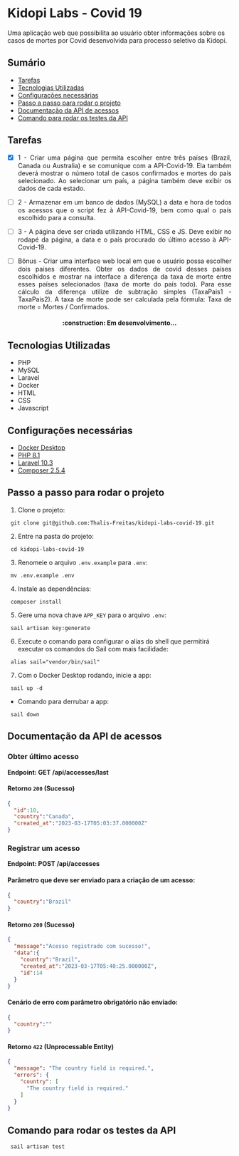# Kidopi Labs - Covid 19

Uma aplicação web que possibilita ao usuário obter informações sobre os casos de mortes por Covid desenvolvida para processo seletivo da Kidopi.

## Sumário

  * [Tarefas](#tarefas)
  * [Tecnologias Utilizadas](#tecnologias-utilizadas)
  * [Configurações necessárias](#configurações-necessárias)
  * [Passo a passo para rodar o projeto](#passo-a-passo-para-rodar-o-projeto)
  * [Documentação da API de acessos](#documentação-da-api-de-acessos)
  * [Comando para rodar os testes da API](#comando-para-rodar-os-testes-da-api)

## Tarefas
<div align="justify">

- [x] 1 - Criar uma página que permita escolher entre três países (Brazil, Canada ou Australia) e se comunique com a API-Covid-19. Ela também deverá mostrar o número total de casos confirmados e mortes do país selecionado. Ao selecionar um país, a página também deve exibir os dados de cada estado.

- [ ] 2 - Armazenar em um banco de dados (MySQL) a data e hora de todos os acessos que o script fez à API-Covid-19, bem como qual o país escolhido para a consulta.

- [ ] 3 - A página deve ser criada utilizando HTML, CSS e JS. Deve exibir no rodapé da página, a data e o país procurado do último acesso à API-Covid-19.

- [ ] Bônus - Criar uma interface web local em que o usuário possa escolher dois países diferentes. Obter os dados de covid desses países escolhidos e mostrar na interface a diferença da taxa de morte entre esses países selecionados (taxa de morte do país todo). Para esse cálculo da diferença utilize de subtração simples (TaxaPais1 - TaxaPais2). A taxa de morte pode ser calculada pela fórmula: Taxa de morte = Mortes / Confirmados.
</div>

<h4 align="center">
:construction: Em desenvolvimento...
</h4>

## Tecnologias Utilizadas

* PHP
* MySQL
* Laravel
* Docker
* HTML
* CSS
* Javascript

## Configurações necessárias

- [Docker Desktop](https://www.docker.com/products/docker-desktop/)
- [PHP 8.1](https://www.php.net/)
- [Laravel 10.3](https://laravel.com/docs/10.x)
- [Composer 2.5.4](https://getcomposer.org/)


## Passo a passo para rodar o projeto

1. Clone o projeto:

```
 git clone git@github.com:Thalis-Freitas/kidopi-labs-covid-19.git
```

2. Entre na pasta do projeto:

```
 cd kidopi-labs-covid-19
```

3. Renomeie o arquivo `.env.example` para `.env`:

```
 mv .env.example .env
```

4. Instale as dependências:

```
 composer install
```

5. Gere uma nova chave `APP_KEY` para o arquivo `.env`:

```
 sail artisan key:generate
```

6. Execute o comando para configurar o alias do shell que permitirá executar os comandos do Sail com mais facilidade:

```
 alias sail="vendor/bin/sail"
```

7. Com o Docker Desktop rodando, inicie a app:

```
 sail up -d
```

- Comando para derrubar a app:

```
 sail down
```

## Documentação da API de acessos

### Obter último acesso

**Endpoint: GET /api/accesses/last**

#### Retorno `200` (Sucesso)

```json
{
  "id":10,
  "country":"Canada",
  "created_at":"2023-03-17T05:03:37.000000Z"
}
```

### Registrar um acesso

**Endpoint: POST /api/accesses**

#### Parâmetro que deve ser enviado para a criação de um acesso:

```json
{
  "country":"Brazil"
}
```

#### Retorno `200` (Sucesso)

```json
{
  "message":"Acesso registrado com sucesso!",
  "data":{
    "country":"Brazil",
    "created_at":"2023-03-17T05:40:25.000000Z",
    "id":14
  }
}
```

#### Cenário de erro com parâmetro obrigatório não enviado:

```json
{
  "country":""
}
```

#### Retorno `422` (Unprocessable Entity)

```json
{
  "message": "The country field is required.",
  "errors": {
    "country": [
      "The country field is required."
    ]
  }
}
```

## Comando para rodar os testes da API

```
 sail artisan test
```
